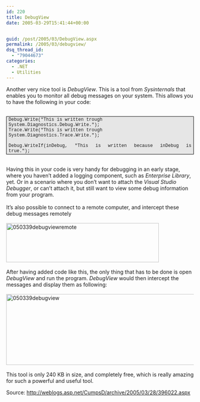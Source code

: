 ```yaml
---
id: 220
title: DebugView
date: 2005-03-29T15:41:44+00:00


guid: /post/2005/03/DebugView.aspx
permalink: /2005/03/debugview/
dsq_thread_id:
  - "79044673"
categories:
  - .NET
  - Utilities
---
```

Another very nice tool is <i>DebugView</i>. This is a tool from <i>Sysinternals</i> that enables you to monitor all debug messages on your system. This allows you to have the following in your code:<br />
<p class="MsoNormal" style="MARGIN: 0cm 0cm 0pt; TEXT-ALIGN: justify"><span lang="EN" style="FONT-SIZE: 10pt; FONT-FAMILY: Verdana; mso-bidi-font-family: 'Courier New'"><?xml:namespace prefix ="" o /><o:p>&nbsp;</o:p></span></p>
<div style="BORDER-RIGHT: windowtext 1pt solid; PADDING-RIGHT: 4pt; BORDER-TOP: windowtext 1pt solid; PADDING-LEFT: 4pt; BACKGROUND: #e6e6e6; PADDING-BOTTOM: 1pt; BORDER-LEFT: windowtext 1pt solid; PADDING-TOP: 1pt; BORDER-BOTTOM: windowtext 1pt solid; mso-element: para-border-div; mso-border-alt: solid windowtext .5pt">
<p class="MsoNormal" style="BORDER-RIGHT: medium none; PADDING-RIGHT: 0cm; BORDER-TOP: medium none; PADDING-LEFT: 0cm; BACKGROUND: #e6e6e6; PADDING-BOTTOM: 0cm; MARGIN: 0cm 0cm 0pt; BORDER-LEFT: medium none; PADDING-TOP: 0cm; BORDER-BOTTOM: medium none; mso-border-alt: solid windowtext .5pt; mso-padding-alt: 1.0pt 4.0pt 1.0pt 4.0pt; mso-layout-grid-align: none"><span lang="EN" style="FONT-SIZE: 9pt; FONT-FAMILY: 'Courier New'; mso-ansi-language: EN-GB; mso-fareast-language: NL">Debug.Write("This is written trough System.Diagnostics.Debug.Write.");<o:p></o:p></span></p>
<p class="MsoNormal" style="BORDER-RIGHT: medium none; PADDING-RIGHT: 0cm; BORDER-TOP: medium none; PADDING-LEFT: 0cm; BACKGROUND: #e6e6e6; PADDING-BOTTOM: 0cm; MARGIN: 0cm 0cm 0pt; BORDER-LEFT: medium none; PADDING-TOP: 0cm; BORDER-BOTTOM: medium none; mso-border-alt: solid windowtext .5pt; mso-padding-alt: 1.0pt 4.0pt 1.0pt 4.0pt; mso-layout-grid-align: none"><span lang="EN" style="FONT-SIZE: 9pt; FONT-FAMILY: 'Courier New'; mso-ansi-language: EN-GB; mso-fareast-language: NL">Trace.Write("This is written trough System.Diagnostics.Trace.Write.");<o:p></o:p></span></p>
<p class="MsoNormal" style="BORDER-RIGHT: medium none; PADDING-RIGHT: 0cm; BORDER-TOP: medium none; PADDING-LEFT: 0cm; BACKGROUND: #e6e6e6; PADDING-BOTTOM: 0cm; MARGIN: 0cm 0cm 0pt; BORDER-LEFT: medium none; PADDING-TOP: 0cm; BORDER-BOTTOM: medium none; mso-border-alt: solid windowtext .5pt; mso-padding-alt: 1.0pt 4.0pt 1.0pt 4.0pt; mso-layout-grid-align: none"><span lang="EN" style="FONT-SIZE: 9pt; FONT-FAMILY: 'Courier New'; mso-ansi-language: EN-GB; mso-fareast-language: NL"><o:p>&nbsp;</o:p></span></p>
<p class="MsoNormal" style="BORDER-RIGHT: medium none; PADDING-RIGHT: 0cm; BORDER-TOP: medium none; PADDING-LEFT: 0cm; BACKGROUND: #e6e6e6; PADDING-BOTTOM: 0cm; MARGIN: 0cm 0cm 0pt; BORDER-LEFT: medium none; PADDING-TOP: 0cm; BORDER-BOTTOM: medium none; TEXT-ALIGN: justify; mso-border-alt: solid windowtext .5pt; mso-padding-alt: 1.0pt 4.0pt 1.0pt 4.0pt"><span lang="EN" style="FONT-SIZE: 9pt; FONT-FAMILY: 'Courier New'; mso-ansi-language: EN-GB; mso-fareast-language: NL">Debug.WriteIf(inDebug, "This is written because inDebug is true.");<span style="mso-tab-count: 1">&nbsp;&nbsp;&nbsp;&nbsp;&nbsp;&nbsp; </span></span><span lang="EN" style="FONT-SIZE: 9pt; FONT-FAMILY: Verdana; mso-bidi-font-family: 'Courier New'"><o:p></o:p></span></p></div>
<p><br />Having this in your code is very handy for debugging in an early stage, where you haven&rsquo;t added a logging component, such as <i>Enterprise Library</i>, yet. Or in a scenario where you don&rsquo;t want to attach the <i>Visual Studio Debugger</i>, or can&rsquo;t attach it, but still want to view some debug information from your program.<br /><br />It&rsquo;s also possible to connect to a remote computer, and intercept these debug messages remotely<br /><br /><img height="105" alt="050339debugviewremote" src="https://merill.net/wp-content/uploads/contentbinary/050339debugviewremote.jpg" width="410" border="0" /><br /><br />After having added code like this, the only thing that has to be done is open <i>DebugView</i> and run the program. <i>DebugView</i> would then intercept the messages and display them as following:<br /><br /><img height="190" alt="050339debugview" src="https://merill.net/wp-content/uploads/contentbinary/050339debugview.jpg" width="738" border="0" /><br /><br />This tool is only 240 KB in size, and completely free, which is really amazing for such a powerful and useful tool. </p>
<p>Source: <a href="http://weblogs.asp.net/CumpsD/archive/2005/03/28/396022.aspx">http://weblogs.asp.net/CumpsD/archive/2005/03/28/396022.aspx</a></p>